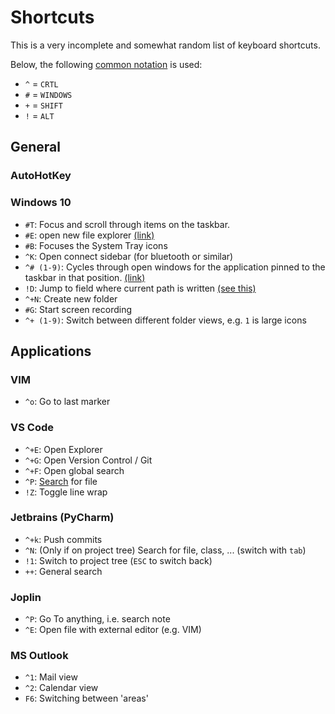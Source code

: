 # Shortcuts

This is a very incomplete and somewhat random list of keyboard shortcuts.


Below, the following [common notation](https://www.autohotkey.com/docs/Hotkeys.htm) is used:
- `^` = `CRTL`
- `#` = `WINDOWS`
- `+` = `SHIFT`
- `!` = `ALT`

## General

### AutoHotKey

### Windows 10
- `#T`: Focus and scroll through items on the taskbar.
- `#E`: open new file explorer [(link)](https://winaero.com/blog/open-context-menu-taskbar-windows-10/)
- `#B`: Focuses the System Tray icons
- `^K`: Open connect sidebar (for bluetooth or similar)
- `^# (1-9)`: Cycles through open windows for the application pinned to the taskbar in that position. [(link)](https://lifehacker.com/the-master-list-of-new-windows-7-shortcuts-5390086)
- `!D`: Jump to field where current path is written [(see this)](https://superuser.com/questions/205359/how-can-i-open-a-command-prompt-in-current-folder-with-a-keyboard-shortcut)
- `^+N`: Create new folder
- `#G`: Start screen recording
- `^+ (1-9)`: Switch between different folder views, e.g. `1` is large icons


## Applications

### VIM
- `^o`: Go to last marker

### VS Code
- `^+E`: Open Explorer
- `^+G`: Open Version Control / Git
- `^+F`: Open global search
- `^P`: [Search](https://stackoverflow.com/a/30108348) for file
- `!Z`: Toggle line wrap

### Jetbrains (PyCharm)
- `^+k`: Push commits
- `^N`: (Only if on project tree) Search for file, class, ... (switch with `tab`)
- `!1`: Switch to project tree (`ESC` to switch back)
- `++`: General search


### Joplin
- `^P`: Go To anything, i.e. search note
- `^E`: Open file with external editor (e.g. VIM)

### MS Outlook
- `^1`: Mail view
- `^2`: Calendar view
- `F6`: Switching between 'areas'
